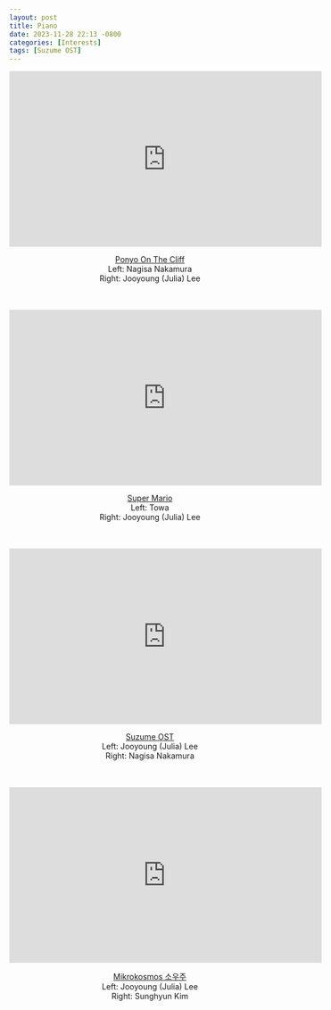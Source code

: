 ```yaml
---
layout: post
title: Piano
date: 2023-11-28 22:13 -0800
categories: [Interests]
tags: [Suzume OST]
---
```

<div style="text-align:center;">
  <iframe width="560" height="315" src="https://www.youtube.com/embed/EGBz0ZjGC_Q" title="YouTube video player" frameborder="0" allow="accelerometer; autoplay; clipboard-write; encrypted-media; gyroscope; picture-in-picture" allowfullscreen></iframe> <br>

  <a href="https://youtu.be/EGBz0ZjGC_Q?si=F9VjteiYZB5iwE_n">Ponyo On The Cliff</a> <br>
  Left: Nagisa Nakamura <br>
  Right: Jooyoung (Julia) Lee <br><br><br>

  <iframe width="560" height="315" src="https://youtube.com/shorts/QIpcUm9j9tg?si=bNlKO3vztvy41IQq" title="YouTube video player" frameborder="0" allow="accelerometer; autoplay; clipboard-write; encrypted-media; gyroscope; picture-in-picture" allowfullscreen></iframe> <br>

  <a href="https://youtube.com/shorts/QIpcUm9j9tg?si=bNlKO3vztvy41IQq">Super Mario</a> <br>
  Left: Towa <br>
  Right: Jooyoung (Julia) Lee <br><br><br>

  <iframe width="560" height="315" src="https://www.youtube.com/embed/nGdU0ipazQA?si=q5bPRLheyBya19ua" title="YouTube video player" frameborder="0" allow="accelerometer; autoplay; clipboard-write; encrypted-media; gyroscope; picture-in-picture" allowfullscreen></iframe> <br>

  <a href="https://youtu.be/nGdU0ipazQA">Suzume OST</a> <br>
  Left: Jooyoung (Julia) Lee <br>
  Right: Nagisa Nakamura <br><br><br>

  <iframe width="560" height="315" src="https://www.youtube.com/embed/hQoicvqabnY?si=Snq23vkB3sDa2tYi" title="YouTube video player" frameborder="0" allow="accelerometer; autoplay; clipboard-write; encrypted-media; gyroscope; picture-in-picture; web-share" allowfullscreen></iframe> <br>

  <a href="https://youtube.com/shorts/hQoicvqabnY?feature=share">Mikrokosmos 소우주</a> <br>
  Left: Jooyoung (Julia) Lee<br>
  Right: Sunghyun Kim<br><br><br>
</div>